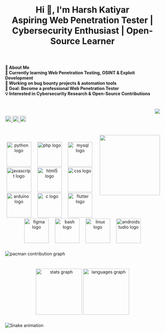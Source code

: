 <br clear="both">

<h1 align="center">Hi 👋, I'm Harsh Katiyar<br>Aspiring Web Penetration Tester | Cybersecurity Enthusiast | Open-Source Learner</h1>

###

<br clear="both">

<h4 align="left">🚀 About Me<br>🌱 Currently learning Web Penetration Testing, OSINT & Exploit Development <br>🔭 Working on bug bounty projects & automation tools<br>🎯 Goal: Become a professional Web Penetration Tester<br>💡 Interested in Cybersecurity Research & Open-Source Contributions</h4>

###

<br clear="both">

<img align="right" src="https://visitor-badge.laobi.icu/badge?page_id=HARSH-KATIYAR.HARSH-KATIYAR&left_text=Profile%20views"  />

###

<div align="left">
  <a href="https://linkedin.com/in/harshkatiyar5556" target="_blank">
    <img src="https://img.shields.io/static/v1?message=LinkedIn&logo=linkedin&label=&color=0077B5&logoColor=white&labelColor=&style=flat" height="20" alt="linkedin logo"  />
  </a>
  <a href="https://medium.com/@harshkatiyar5556" target="_blank">
    <img src="https://img.shields.io/static/v1?message=Medium&logo=medium&label=&color=12100E&logoColor=white&labelColor=&style=flat" height="20" alt="medium logo"  />
  </a>
  <a href="https://www.instagram.com/_kush__katiyar_/" target="_blank">
    <img src="https://img.shields.io/static/v1?message=Instagram&logo=instagram&label=&color=E4405F&logoColor=white&labelColor=&style=flat" height="20" alt="instagram logo"  />
  </a>
</div>

###

<br clear="both">

<img align="right" height="196" src="https://www.icegif.com/wp-content/uploads/2021/11/icegif-374.gif"  />

###

<div align="center">
  <img src="https://skillicons.dev/icons?i=py" height="80" alt="python logo"  />
  <img width="12" />
  <img src="https://cdn.jsdelivr.net/gh/devicons/devicon/icons/php/php-original.svg" height="80" alt="php logo"  />
  <img width="12" />
  <img src="https://cdn.jsdelivr.net/gh/devicons/devicon/icons/mysql/mysql-original.svg" height="80" alt="mysql logo"  />
  <img width="12" />
  <img src="https://cdn.jsdelivr.net/gh/devicons/devicon/icons/javascript/javascript-original.svg" height="80" alt="javascript logo"  />
  <img width="12" />
  <img src="https://cdn.jsdelivr.net/gh/devicons/devicon/icons/html5/html5-original.svg" height="80" alt="html5 logo"  />
  <img width="12" />
  <img src="https://cdn.jsdelivr.net/gh/devicons/devicon/icons/css3/css3-original.svg" height="80" alt="css logo"  />
  <img width="12" />
  <img src="https://cdn.jsdelivr.net/gh/devicons/devicon/icons/arduino/arduino-original.svg" height="80" alt="arduino logo"  />
  <img width="12" />
  <img src="https://cdn.jsdelivr.net/gh/devicons/devicon/icons/c/c-original.svg" height="80" alt="c logo"  />
  <img width="12" />
  <img src="https://cdn.jsdelivr.net/gh/devicons/devicon/icons/flutter/flutter-original.svg" height="80" alt="flutter logo"  />
  <img width="12" />
  <img src="https://cdn.jsdelivr.net/gh/devicons/devicon/icons/figma/figma-original.svg" height="80" alt="figma logo"  />
  <img width="12" />
  <img src="https://cdn.jsdelivr.net/gh/devicons/devicon/icons/bash/bash-original.svg" height="80" alt="bash logo"  />
  <img width="12" />
  <img src="https://cdn.jsdelivr.net/gh/devicons/devicon/icons/linux/linux-original.svg" height="80" alt="linux logo"  />
  <img width="12" />
  <img src="https://cdn.jsdelivr.net/gh/devicons/devicon/icons/androidstudio/androidstudio-original.svg" height="80" alt="androidstudio logo"  />
</div>

###

<picture>
  <source media="(prefers-color-scheme: dark)" srcset="https://raw.githubusercontent.com/HARSH-KATIYAR/HARSH-KATIYAR/output/pacman-contribution-graph-dark.svg">
  <source media="(prefers-color-scheme: light)" srcset="https://raw.githubusercontent.com/HARSH-KATIYAR/HARSH-KATIYAR/output/pacman-contribution-graph.svg">
  <img alt="pacman contribution graph" src="https://raw.githubusercontent.com/HARSH-KATIYAR/HARSH-KATIYAR/output/pacman-contribution-graph.svg">
</picture>

###

<br clear="both">

<div align="center">
  <img src="https://github-readme-stats.vercel.app/api?username=HARSH-KATIYAR&hide_title=false&hide_rank=false&show_icons=true&include_all_commits=true&count_private=true&disable_animations=false&theme=dracula&locale=en&hide_border=false&order=1" height="150" alt="stats graph"  />
  <img src="https://github-readme-stats.vercel.app/api/top-langs?username=HARSH-KATIYAR&locale=en&hide_title=false&layout=compact&card_width=320&langs_count=5&theme=dracula&hide_border=false&order=2" height="150" alt="languages graph"  />
</div>

###

<img src="https://raw.githubusercontent.com/HARSH-KATIYAR/HARSH-KATIYAR/output/snake.svg" alt="Snake animation" />

###
